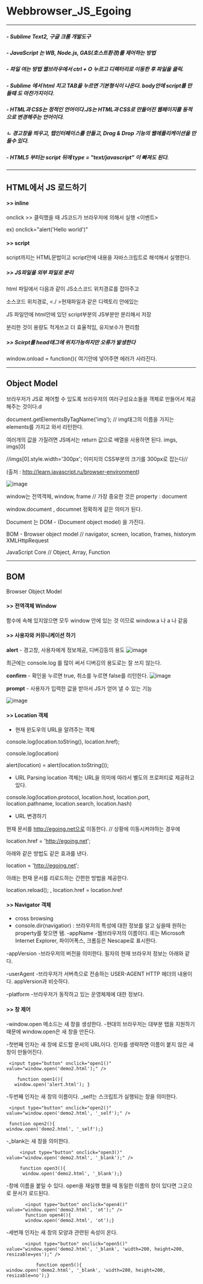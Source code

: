 # Webbrowser_JS_Egoing 
----------------------------------------------------------------------------------------------------------
##### - Sublime Text2, 구글 크롬 개발도구 
##### - JavaScript 는 WB, Node.js, GAS(호스트환경)를 제어하는 방법
##### - 파일 여는 방법 웹브라우에서 ctrl + O 누르고 디렉터리로 이동한 후 파일을 클릭.
##### - Sublime 에서 html 치고 TAB을 누르면 기본형식이 나온다. body안에 script를 만들때 도 마찬가지이다.
##### - HTML과 CSS는 정적인 언어이다.JS는 HTML과 CSS로 만들어진 웹페이지를 동적으로 변경해주는 언어이다. 
##### ㄴ 경고창을 띄우고, 탭인터페이스를 만들고, Drag & Drop 기능의 웹에플리케이션을 만들수 있다. 
##### - HTML5 부터는 script 뒤에 type = "text/javascript" 이 빠져도 된다.
-----------------------------------------------------------------------------------------------------------

## **HTML에서 JS 로드하기**

#### >> inline
     
onclick >> 클릭했을 때 JS코드가 브라우저에 의해서 실행 <이벤트>

ex) onclick="alert('Hello world')"
     
#### >> script
script까지는 HTML문법이고 script안에 내용을 자바스크립트로 해석해서 실행한다.

##### >> JS파일을 외부 파일로 분리
html 파일에서 다음과 같이 JS소스코드 위치경로를 잡아주고

<script src= "./script.js"></script> 
소스코드 위치경로,  <./ >현재파일과 같은 디렉토리 안에있는

JS 파일안에 html안에 있던 script부분의 JS부분만 분리해서 저장

분리한 것이 용량도 적게쓰고 더 효율적임, 유지보수가 편리함

##### >> Scirpt를 head태그에 위치가능하지만 오류가 발생한다

window.onload = function(){ 여기안에 넣어주면 에러가 사라진다. 

-----------------------------------------------------------------------------------------------------------
## **Object Model**

브라우저가 JS로 제어할 수 있도록 브라우저의 여러구성요소들을 객체로 만들어서 제공해주는 것이다.d

document.getElementsByTagName('img'); // img태그의 이름을 가지는 elements를 가지고 와서 리턴한다.

여러개의 값을 가질려면 JS에서는 return 값으로 배열을 사용하면 된다. imgs, imgs[0]

//imgs[0].style.width='300px'; 이미지의 CSS부분의 크기를 300px로 잡는다//

(출처 : http://learn.javascript.ru/browser-environment)

![image](https://user-images.githubusercontent.com/78002734/125192058-baa50400-e280-11eb-95ce-dca671fbabf0.png)

window는 전역객체, window, frame  //   가장 중요한 것은 property : document 

window.document , documnet  정확하게 같은 의미가 된다. 

Document 는 DOM - (Document object model) 을 가진다. 

BOM - Browser object model // navigator, screen, location, frames, historym XMLHttpRequest

JavaScript Core // Object, Array, Function

-----------------------------------------------------------------------------------------------------------
## **BOM** 

Browser Object Model 

#### >> 전역객체 Window

함수에 속해 있지않으면 모두 window 안에 있는 것 이므로 window.a 나 a 나 같음

#### >> 사용자와 커뮤니케이션 하기

**alert** - 경고창, 사용자에게 정보제공, 디버깅등의 용도
![image](https://user-images.githubusercontent.com/78002734/125197190-a9b3bd00-e297-11eb-91c1-38865abf527b.png)

최근에는 console.log 를 많이 써서 디버깅의 용도로는 잘 쓰지 않는다.

**confirm** -  확인을 누르면 true, 취소를 누르면 false를 리턴한다.
![image](https://user-images.githubusercontent.com/78002734/125197164-94d72980-e297-11eb-9300-aa2671f02531.png)

**prompt** - 사용자가 입력한 값을 받아서 JS가 얻어 낼 수 있는 기능 

![image](https://user-images.githubusercontent.com/78002734/125197155-8db01b80-e297-11eb-9a1b-ef40c3f8af21.png)

#### >> Location 객체

- 현재 윈도우의 URL을 알려주는 객체

console.log(location.toString(), location.href); 

console.log(location)

alert(location) = alert(location.toString());

- URL Parsing
location 객체는 URL을 의미에 따라서 별도의 프로퍼티로 제공하고 있다. 

console.log(location.protocol, location.host, location.port, location.pathname, location.search, location.hash)

- URL 변경하기 

현재 문서를 http://egoing.net으로 이동한다. // 상황에 이동시켜야하는 경우에

location.href = 'http://egoing.net';

아래와 같은 방법도 같은 효과를 낸다. 

location = 'http://egoing.net';

아래는 현재 문서를 리로드하는 간편한 방법을 제공한다.

location.reload(); ,   location.href = location.href


#### >> Navigator 객체

- cross browsing
- console.dir(navigatior) : 브라우저의 특성에 대한 정보를 알고 싶을때 원하는 property를 찾으면 됌.
-appName
-웹브라우저의 이름이다. IE는 Microsoft Internet Explorer, 파이어폭스, 크롬등은 Nescape로 표시한다.

-appVersion
-브라우저의 버전을 의미한다. 필자의 현재 브라우저 정보는 아래와 같다.

-userAgent
-브라우저가 서버측으로 전송하는 USER-AGENT HTTP 헤더의 내용이다. appVersion과 비슷하다.

-platform
-브라우저가 동작하고 있는 운영체제에 대한 정보다.


#### >> 창 제어
-window.open 메소드는 새 창을 생성한다.
-현대의 브라우저는 대부분 탭을 지원하기 때문에 window.open은 새 창을 만든다. 

-첫번째 인자는 새 창에 로드할 문서의 URL이다. 인자를 생략하면 이름이 붙지 않은 새 창이 만들어진다.
     
     <input type="button" onclick="open1()" value="window.open('demo2.html');" />
        
        function open1(){
       window.open('alert.html'); }
-두번째 인자는 새 창의 이름이다. _self는 스크립트가 실행되는 창을 의미한다.
     
     <input type="button" onclick="open2()" value="window.open('demo2.html', '_self');" />
     
     function open2(){
    window.open('demo2.html', '_self');}
-_blank는 새 창을 의미한다.

         <input type="button" onclick="open3()" value="window.open('demo2.html', '_blank');" />
         
         function open3(){
          window.open('demo2.html', '_blank');}
-창에 이름을 붙일 수 있다. open을 재실행 했을 때 동일한 이름의 창이 있다면 그곳으로 문서가 로드된다.

           <input type="button" onclick="open4()" value="window.open('demo2.html', 'ot');" />
           function open4(){
           window.open('demo2.html', 'ot');}
-세번재 인자는 새 창의 모양과 관련된 속성이 온다.
     
           <input type="button" onclick="open5()" value="window.open('demo2.html', '_blank', 'width=200, height=200, resizable=yes');" />
           
               function open5(){
    window.open('demo2.html', '_blank', 'width=200, height=200, resizable=no');}
